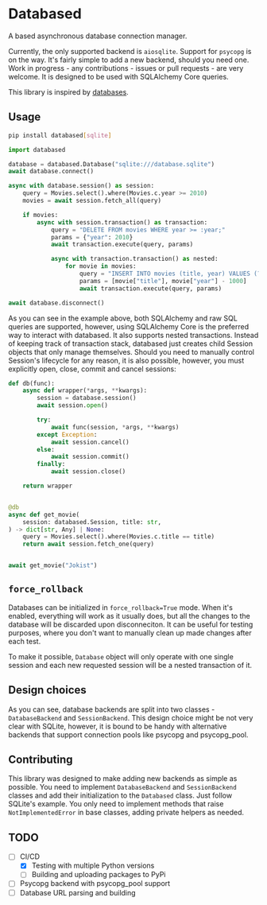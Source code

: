 # Databased

A based asynchronous database connection manager.

Currently, the only supported backend is `aiosqlite`. Support for `psycopg` is
on the way. It's fairly simple to add a new backend, should you need one. Work
in progress - any contributions - issues or pull requests - are very welcome. It
is designed to be used with SQLAlchemy Core queries.

This library is inspired by [databases](https://github.com/encode/databases).

## Usage

```bash
pip install databased[sqlite]
```

```python
import databased

database = databased.Database("sqlite:///database.sqlite")
await database.connect()

async with database.session() as session:
    query = Movies.select().where(Movies.c.year >= 2010)
    movies = await session.fetch_all(query)

    if movies:
        async with session.transaction() as transaction:
            query = "DELETE FROM movies WHERE year >= :year;"
            params = {"year": 2010}
            await transaction.execute(query, params)

            async with transaction.transaction() as nested:
                for movie in movies:
                    query = "INSERT INTO movies (title, year) VALUES (?, ?);"
                    params = [movie["title"], movie["year"] - 1000]
                    await transaction.execute(query, params)

await database.disconnect()
```

As you can see in the example above, both SQLAlchemy and raw SQL queries are
supported, however, using SQLAlchemy Core is the preferred way to interact with
databased. It also supports nested transactions. Instead of keeping track of
transaction stack, databased just creates child Session objects that only manage
themselves. Should you need to manually control Session's lifecycle for any
reason, it is also possible, however, you must explicitly open, close, commit
and cancel sessions:

```python
def db(func):
    async def wrapper(*args, **kwargs):
        session = database.session()
        await session.open()

        try:
            await func(session, *args, **kwargs)
        except Exception:
            await session.cancel()
        else:
            await session.commit()
        finally:
            await session.close()

    return wrapper


@db
async def get_movie(
    session: databased.Session, title: str,
) -> dict[str, Any] | None:
    query = Movies.select().where(Movies.c.title == title)
    return await session.fetch_one(query)


await get_movie("Jokist")
```

## `force_rollback`

Databases can be initialized in `force_rollback=True` mode. When it's enabled,
everything will work as it usually does, but all the changes to the database
will be discarded upon disconneciton. It can be useful for testing purposes,
where you don't want to manually clean up made changes after each test.

To make it possible, `Database` object will only operate with one single session
and each new requested session will be a nested transaction of it.

## Design choices

As you can see, database backends are split into two classes - `DatabaseBackend`
and `SessionBackend`. This design choice might be not very clear with SQLite,
however, it is bound to be handy with alternative backends that support
connection pools like psycopg and psycopg_pool.

## Contributing

This library was designed to make adding new backends as simple as possible. You
need to implement `DatabaseBackend` and `SessionBackend` classes and add their
initialization to the `Databased` class. Just follow SQLite's example. You only
need to implement methods that raise `NotImplementedError` in base classes,
adding private helpers as needed.

## TODO

- [ ] CI/CD
  - [x] Testing with multiple Python versions
  - [ ] Building and uploading packages to PyPi
- [ ] Psycopg backend with psycopg_pool support
- [ ] Database URL parsing and building
